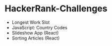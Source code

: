 # HackerRank-Challenges

- Longest Work Slot
- JavaScript: Country Codes
- Slideshow App (React)
- Sorting Articles (React)
